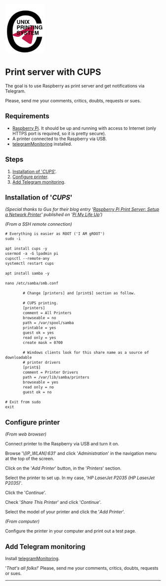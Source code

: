 ![Logo](https://github.com/FIN392/Raspberry/raw/main/images/CUPS-Logo.png)

# Print server with CUPS

The goal is to use Raspberry as print server and get notifications via Telegram.

Please, send me your comments, critics, doubts, requests or sues.

## Requirements

- [Raspberry Pi](https://www.raspberrypi.org). It should be up and running with access to Internet (only HTTPS port is required, so it is pretty secure).
- A printer connected to the Raspberry via USB.
- [telegramMonitoring](https://github.com/FIN392/Raspberry/edit/main/telegramMonitoring) installed.

## Steps

1. [Installation of '*CUPS*'](#CUPS).
2. [Configure printer](#config).
3. [Add Telegram monitoring](#telegram).

## <a name="CUPS"></a>Installation of '*CUPS*'

*(Special thanks to Gus for their blog entry '[Raspberry Pi Print Server: Setup a Network Printer](https://pimylifeup.com/raspberry-pi-print-server/)' published on '[Pi My Life Up](https://pimylifeup.com/)')*

*(From a SSH remote connection)*

```
# Everything is easier as ROOT ('I AM gROOT')
sudo -i

apt install cups -y
usermod -a -G lpadmin pi
cupsctl --remote-any
systemctl restart cups

apt install samba -y

nano /etc/samba/smb.conf

        # Change [printers] and [print$] section as follow.

        # CUPS printing.  
        [printers]
        comment = All Printers
        browseable = no
        path = /var/spool/samba
        printable = yes
        guest ok = yes
        read only = yes
        create mask = 0700

        # Windows clients look for this share name as a source of downloadable
        # printer drivers
        [print$]
        comment = Printer Drivers
        path = /var/lib/samba/printers
        browseable = yes
        read only = no
        guest ok = no

# Exit from sudo
exit
```

## <a name="config"></a>Configure printer

*(From web browser)*

Connect printer to the Raspberry via USB and turn it on.

Browse '*\\\[IP_WLAN]:631*' and click '*Administration*' in the navigation menu at the top of the screen.

Click on the '*Add Printer*' button, in the '*Printers*' section.

Select the printer to set up. In my case, '*HP LaserJet P2035 (HP LaserJet P2035)*'.

Click the '*Continue*'.

Check '*Share This Printer*' and click '*Continue*'.

Select the model of your printer and click the '*Add Printer*'.

*(From computer)*

Configure the printer in your computer and print out a test page.

## <a name="telegram"></a>Add Telegram monitoring

Install [telegramMonitoring](https://github.com/FIN392/Raspberry/edit/main/telegramMonitoring).











'*That's all folks!*' Please, send me your comments, critics, doubts, requests or sues.

---
